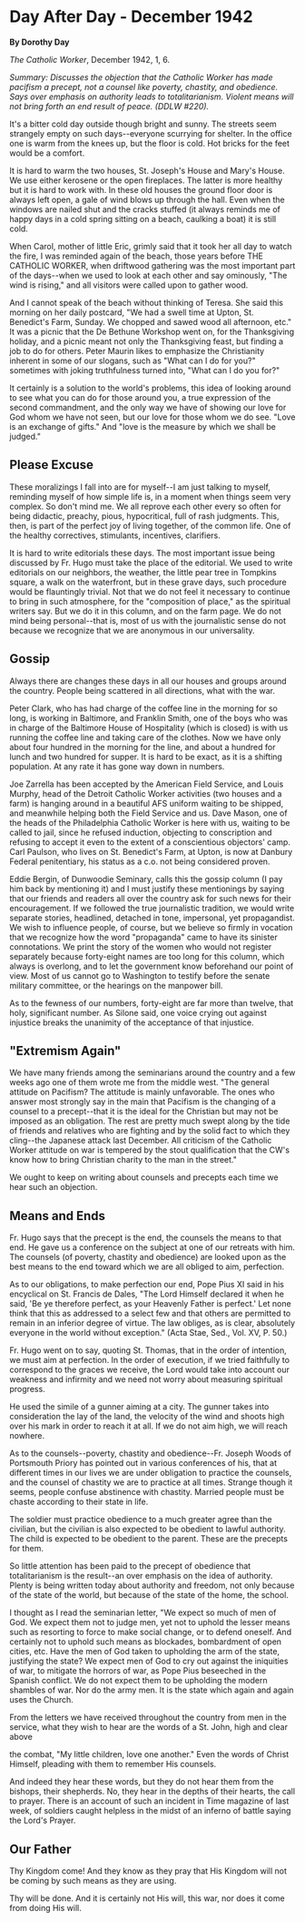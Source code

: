 Day After Day - December 1942
=============================

**By Dorothy Day**

*The Catholic Worker*, December 1942, 1, 6.

*Summary: Discusses the objection that the Catholic Worker has made
pacifism a precept, not a counsel like poverty, chastity, and obedience.
Says over emphasis on authority leads to totalitarianism. Violent means
will not bring forth an end result of peace. (DDLW \#220).*

It's a bitter cold day outside though bright and sunny. The streets seem
strangely empty on such days--everyone scurrying for shelter. In the
office one is warm from the knees up, but the floor is cold. Hot bricks
for the feet would be a comfort.

It is hard to warm the two houses, St. Joseph's House and Mary's House.
We use either kerosene or the open fireplaces. The latter is more
healthy but it is hard to work with. In these old houses the ground
floor door is always left open, a gale of wind blows up through the
hall. Even when the windows are nailed shut and the cracks stuffed (it
always reminds me of happy days in a cold spring sitting on a beach,
caulking a boat) it is still cold.

When Carol, mother of little Eric, grimly said that it took her all day
to watch the fire, I was reminded again of the beach, those years before
THE CATHOLIC WORKER, when driftwood gathering was the most important
part of the days--when we used to look at each other and say ominously,
"The wind is rising," and all visitors were called upon to gather wood.

And I cannot speak of the beach without thinking of Teresa. She said
this morning on her daily postcard, "We had a swell time at Upton, St.
Benedict's Farm, Sunday. We chopped and sawed wood all afternoon, etc."
It was a picnic that the De Bethune Workshop went on, for the
Thanksgiving holiday, and a picnic meant not only the Thanksgiving
feast, but finding a job to do for others. Peter Maurin likes to
emphasize the Christianity inherent in some of our slogans, such as
"What can I do for you?" sometimes with joking truthfulness turned into,
"What can I do you for?"

It certainly is a solution to the world's problems, this idea of looking
around to see what you can do for those around you, a true expression of
the second commandment, and the only way we have of showing our love for
God whom we have not seen, but our love for those whom we do see. "Love
is an exchange of gifts." And "love is the measure by which we shall be
judged."

Please Excuse
-------------

These moralizings I fall into are for myself--I am just talking to
myself, reminding myself of how simple life is, in a moment when things
seem very complex. So don't mind me. We all reprove each other every so
often for being didactic, preachy, pious, hypocritical, full of rash
judgments. This, then, is part of the perfect joy of living together, of
the common life. One of the healthy correctives, stimulants, incentives,
clarifiers.

It is hard to write editorials these days. The most important issue
being discussed by Fr. Hugo must take the place of the editorial. We
used to write editorials on our neighbors, the weather, the little pear
tree in Tompkins square, a walk on the waterfront, but in these grave
days, such procedure would be flauntingly trivial. Not that we do not
feel it necessary to continue to bring in such atmosphere, for the
"composition of place," as the spiritual writers say. But we do it in
this column, and on the farm page. We do not mind being personal--that
is, most of us with the journalistic sense do not because we recognize
that we are anonymous in our universality.

Gossip
------

Always there are changes these days in all our houses and groups around
the country. People being scattered in all directions, what with the
war.

Peter Clark, who has had charge of the coffee line in the morning for so
long, is working in Baltimore, and Franklin Smith, one of the boys who
was in charge of the Baltimore House of Hospitality (which is closed) is
with us running the coffee line and taking care of the clothes. Now we
have only about four hundred in the morning for the line, and about a
hundred for lunch and two hundred for supper. It is hard to be exact, as
it is a shifting population. At any rate it has gone way down in
numbers.

Joe Zarrella has been accepted by the American Field Service, and Louis
Murphy, head of the Detroit Catholic Worker activities (two houses and a
farm) is hanging around in a beautiful AFS uniform waiting to be
shipped, and meanwhile helping both the Field Service and us. Dave
Mason, one of the heads of the Philadelphia Catholic Worker is here with
us, waiting to be called to jail, since he refused induction, objecting
to conscription and refusing to accept it even to the extent of a
conscientious objectors' camp. Carl Paulson, who lives on St. Benedict's
Farm, at Upton, is now at Danbury Federal penitentiary, his status as a
c.o. not being considered proven.

Eddie Bergin, of Dunwoodie Seminary, calls this the gossip column (I pay
him back by mentioning it) and I must justify these mentionings by
saying that our friends and readers all over the country ask for such
news for their encouragement. If we followed the true journalistic
tradition, we would write separate stories, headlined, detached in tone,
impersonal, yet propagandist. We wish to influence people, of course,
but we believe so firmly in vocation that we recognize how the word
"propaganda" came to have its sinister connotations. We print the story
of the women who would not register separately because forty-eight names
are too long for this column, which always is overlong, and to let the
government know beforehand our point of view. Most of us cannot go to
Washington to testify before the senate military committee, or the
hearings on the manpower bill.

As to the fewness of our numbers, forty-eight are far more than twelve,
that holy, significant number. As Silone said, one voice crying out
against injustice breaks the unanimity of the acceptance of that
injustice.

"Extremism Again"
-----------------

We have many friends among the seminarians around the country and a few
weeks ago one of them wrote me from the middle west. "The general
attitude on Pacifism? The attitude is mainly unfavorable. The ones who
answer most strongly say in the main that Pacifism is the changing of a
counsel to a precept--that it is the ideal for the Christian but may not
be imposed as an obligation. The rest are pretty much swept along by the
tide of friends and relatives who are fighting and by the solid fact to
which they cling--the Japanese attack last December. All criticism of
the Catholic Worker attitude on war is tempered by the stout
qualification that the CW's know how to bring Christian charity to the
man in the street."

We ought to keep on writing about counsels and precepts each time we
hear such an objection.

Means and Ends
--------------

Fr. Hugo says that the precept is the end, the counsels the means to
that end. He gave us a conference on the subject at one of our retreats
with him. The counsels (of poverty, chastity and obedience) are looked
upon as the best means to the end toward which we are all obliged to
aim, perfection.

As to our obligations, to make perfection our end, Pope Pius XI said in
his encyclical on St. Francis de Dales, "The Lord Himself declared it
when he said, 'Be ye therefore perfect, as your Heavenly Father is
perfect.' Let none think that this as addressed to a select few and that
others are permitted to remain in an inferior degree of virtue. The law
obliges, as is clear, absolutely everyone in the world without
exception." (Acta Stae, Sed., Vol. XV, P. 50.)

Fr. Hugo went on to say, quoting St. Thomas, that in the order of
intention, we must aim at perfection. In the order of execution, if we
tried faithfully to correspond to the graces we receive, the Lord would
take into account our weakness and infirmity and we need not worry about
measuring spiritual progress.

He used the simile of a gunner aiming at a city. The gunner takes into
consideration the lay of the land, the velocity of the wind and shoots
high over his mark in order to reach it at all. If we do not aim high,
we will reach nowhere.

As to the counsels--poverty, chastity and obedience--Fr. Joseph Woods of
Portsmouth Priory has pointed out in various conferences of his, that at
different times in our lives we are under obligation to practice the
counsels, and the counsel of chastity we are to practice at all times.
Strange though it seems, people confuse abstinence with chastity.
Married people must be chaste according to their state in life.

The soldier must practice obedience to a much greater agree than the
civilian, but the civilian is also expected to be obedient to lawful
authority. The child is expected to be obedient to the parent. These are
the precepts for them.

So little attention has been paid to the precept of obedience that
totalitarianism is the result--an over emphasis on the idea of
authority. Plenty is being written today about authority and freedom,
not only because of the state of the world, but because of the state of
the home, the school.

I thought as I read the seminarian letter, "We expect so much of men of
God. We expect them not to judge men, yet not to uphold the lesser means
such as resorting to force to make social change, or to defend oneself.
And certainly not to uphold such means as blockades, bombardment of open
cities, etc. Have the men of God taken to upholding the arm of the
state, justifying the state? We expect men of God to cry out against the
iniquities of war, to mitigate the horrors of war, as Pope Pius
beseeched in the Spanish conflict. We do not expect them to be upholding
the modern shambles of war. Nor do the army men. It is the state which
again and again uses the Church.

From the letters we have received throughout the country from men in the
service, what they wish to hear are the words of a St. John, high and
clear above

the combat, "My little children, love one another." Even the words of
Christ Himself, pleading with them to remember His counsels.

And indeed they hear these words, but they do not hear them from the
bishops, their shepherds. No, they hear in the depths of their hearts,
the call to prayer. There is an account of such an incident in Time
magazine of last week, of soldiers caught helpless in the midst of an
inferno of battle saying the Lord's Prayer.

Our Father
----------

Thy Kingdom come! And they know as they pray that His Kingdom will not
be coming by such means as they are using.

Thy will be done. And it is certainly not His will, this war, nor does
it come from doing His will.
